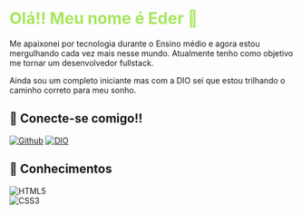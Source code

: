 <div>
    <h1 style="color: #a5e65a;">Olá!! Meu nome é Eder 👋</h1>
    <p>Me apaixonei por tecnologia durante o Ensino médio e agora estou mergulhando cada vez mais nesse mundo. Atualmente tenho como objetivo me tornar um desenvolvedor fullstack.</p>
    <p>Ainda sou um completo iniciante mas com a DIO sei que estou trilhando o caminho correto para meu sonho.</p>
</div>

## 🔗 Conecte-se comigo!!
[![Github](https://img.shields.io/badge/GitHub-000?style=for-the-badge&logo=GitHub)](https://github.com/EderGabrielSilva)
[![DIO](https://img.shields.io/badge/dio-000?style=for-the-badge&logo=dio)](https://www.dio.me/users/edergabriel0016)

## 📖 Conhecimentos
![HTML5](https://img.shields.io/badge/HTML5-000?style=for-the-badge&logo=html5) <br>
![CSS3](https://img.shields.io/badge/CSS3-000?style=for-the-badge&logo=css3&logoColor=264CE4)
